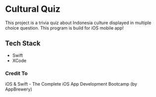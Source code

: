 # Cultural Quiz

This project is a trivia quiz about Indonesia culture displayed in multiple choice question. This program is build for iOS mobile app!

## Tech Stack
- Swift
- XCode

### Credit To 
iOS & Swift - The Complete iOS App Development Bootcamp (by AppBrewery)
